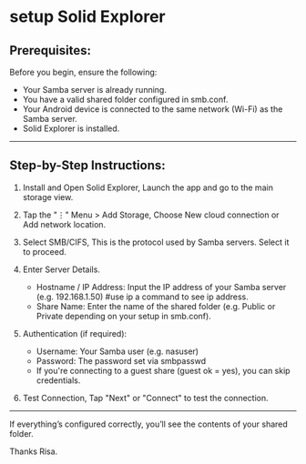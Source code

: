 # setup Solid Explorer

## Prerequisites:  

Before you begin, ensure the following:
* Your Samba server is already running.
* You have a valid shared folder configured in smb.conf.
* Your Android device is connected to the same network (Wi-Fi) as the Samba server.
* Solid Explorer is installed.

---

## Step-by-Step Instructions:
1. Install and Open Solid Explorer, Launch the app and go to the main storage view.

2. Tap the "⋮" Menu > Add Storage, Choose New cloud connection or Add network location.

3. Select SMB/CIFS, This is the protocol used by Samba servers. Select it to proceed.

4. Enter Server Details.
   * Hostname / IP Address: Input the IP address of your Samba server (e.g. 192.168.1.50) #use ip a command to see ip address.
   * Share Name: Enter the name of the shared folder (e.g. Public or Private depending on your setup in smb.conf).

5. Authentication (if required):
    * Username: Your Samba user (e.g. nasuser)
    * Password: The password set via smbpasswd
    * If you're connecting to a guest share (guest ok = yes), you can skip credentials.

6. Test Connection, Tap "Next" or "Connect" to test the connection.
   
---

If everything’s configured correctly, you’ll see the contents of your shared folder.

Thanks Risa.

